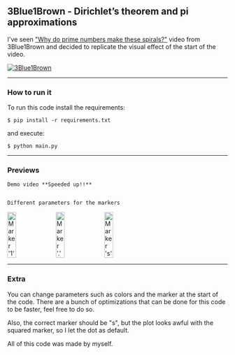 ## 3Blue1Brown - Dirichlet’s theorem and pi approximations

I've seen ["Why do prime numbers make these spirals?"](https://www.youtube.com/watch?v=EK32jo7i5LQ) video from 3Blue1Brown and decided to replicate the visual effect of the start of the video.

[![ 3Blue1Brown](https://img.youtube.com/vi/EK32jo7i5LQ/hqdefault.jpg)](https://youtu.be/EK32jo7i5LQ?si=9gusOxxDDAAWMS07&t=138)

---

### How to run it

To run this code install the requirements:

```$ pip install -r requirements.txt```

and execute:

```$ python main.py```

---

### Previews

    Demo video **Speeded up!!**


    Different parameters for the markers

<div style="display: flex;">
    <img src="media/1.png" alt="Marker '1'" style="width: 20%; margin-right: 10px;">
    <img src="media/dot.png" alt="Marker '.'" style="width: 20%; margin-right: 10px;">
    <img src="media/s.png" alt="Marker 's'" style="width: 20%;">
</div>

---

### Extra

You can change parameters such as colors and the marker at the start of the code.
There are a bunch of optimizations that can be done for this code to be faster, feel free to do so.

Also, the correct marker should be "s", but the plot looks awful with the squared marker, so I let the dot as default.

All of this code was made by myself.